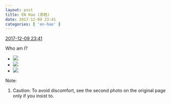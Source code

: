 ```yaml
---
layout: post
title: EN Hao (恩皓)
date: 2017-12-09 23:41
categories: [ 'en-hao' ]
---
```


<div class="weibo-info">
  <a href="https://weibo.com/6346318257/FyUca6HlE">2017-12-09 23:41</a>
</div>

Who am I? 

<!-- more -->

<ul class="weibo-pic-list-1">
  <li class="weibo-pic">
    <a href="https://wx4.sinaimg.cn/mw690/006VuvhTgy1fmay0jfamij30xr190hdt.jpg"><img src="//wx4.sinaimg.cn/thumb150/006VuvhTgy1fmay0jfamij30xr190hdt.jpg" /></a>
  </li>
  <li class="weibo-pic">
    <a href=""><img src="//wx2.sinaimg.cn/thumb150/006VuvhTgy1fmay0nmayij32c02c07wh.jpg" /></a>
  </li>
  <li class="weibo-pic">
    <a href="https://wx2.sinaimg.cn/mw690/006VuvhTgy1fmay162v5oj30se0z9dvj.jpg"><img src="//wx2.sinaimg.cn/thumb150/006VuvhTgy1fmay162v5oj30se0z9dvj.jpg" /></a>
  </li>
</ul>

Note:
1. Caution: To avoid discomfort, see the second photo on the original page only if you insist to.
